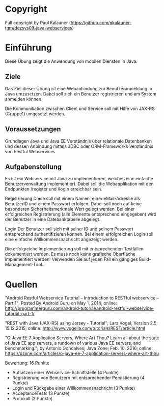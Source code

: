 # Copyright
Full copyright by Paul Kalauner (https://github.com/pkalauner-tgm/dezsys09-java-webservices)

# Einführung

Diese Übung zeigt die Anwendung von mobilen Diensten in Java.

## Ziele

Das Ziel dieser Übung ist eine Webanbindung zur Benutzeranmeldung in Java umzusetzen. Dabei soll sich ein Benutzer registrieren und am System anmelden können.

Die Kommunikation zwischen Client und Service soll mit Hilfe von JAX-RS (Gruppe1) umgesetzt werden.

## Voraussetzungen

Grundlagen Java und Java EE
Verständnis über relationale Datenbanken und dessen Anbindung mittels JDBC oder ORM-Frameworks
Verständnis von Restful Webservices

## Aufgabenstellung

Es ist ein Webservice mit Java zu implementieren, welches eine einfache Benutzerverwaltung implementiert. Dabei soll die Webapplikation mit den Endpunkten /register und /login erreichbar sein.

Registrierung
Diese soll mit einem Namen, einer eMail-Adresse als BenutzerID und einem Passwort erfolgen. Dabei soll noch auf keine besonderen Sicherheitsmerkmale Wert gelegt werden. Bei einer erfolgreichen Registrierung (alle Elemente entsprechend eingegeben) wird der Benutzer in eine Datebanktabelle abgelegt.

Login
Der Benutzer soll sich mit seiner ID und seinem Passwort entsprechend authentifizieren können. Bei einem erfolgreichen Login soll eine einfache Willkommensnachricht angezeigt werden.

Die erfolgreiche Implementierung soll mit entsprechenden Testfällen dokumentiert werden. Es muss noch keine grafische Oberfläche implementiert werden! Verwenden Sie auf jeden Fall ein gängiges Build-Management-Tool..

# Quellen

"Android Restful Webservice Tutorial – Introduction to RESTful webservice – Part 1"; Posted By Android Guru on May 1, 2014; online: http://programmerguru.com/android-tutorial/android-restful-webservice-tutorial-part-1/

"REST with Java (JAX-RS) using Jersey - Tutorial"; Lars Vogel; Version 2.5; 15.12.2015; online: http://www.vogella.com/tutorials/REST/article.html

"O Java EE 7 Application Servers, Where Art Thou? Learn all about the state of Java EE app servers, a rundown of various Java EE servers, and benchmarking."; by Antonio Goncalves; Java Zone; Feb. 10, 2016; online: https://dzone.com/articles/o-java-ee-7-application-servers-where-art-thou

Bewertung: 16 Punkte
- Aufsetzen einer Webservice-Schnittstelle (4 Punkte)
- Registrierung von Benutzern mit entsprechender Persistierung (4 Punkte)
- Login und Rückgabe einer Willkommensnachricht (3 Punkte)
- AcceptanceTests (3 Punkte)
- Protokoll (2 Punkte)
